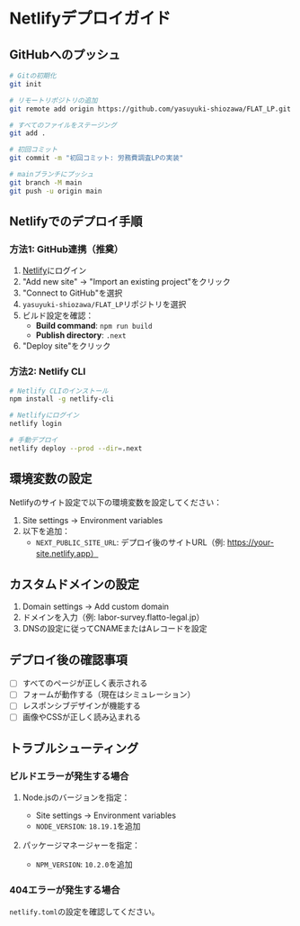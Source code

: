 # Netlifyデプロイガイド

## GitHubへのプッシュ

```bash
# Gitの初期化
git init

# リモートリポジトリの追加
git remote add origin https://github.com/yasuyuki-shiozawa/FLAT_LP.git

# すべてのファイルをステージング
git add .

# 初回コミット
git commit -m "初回コミット: 労務費調査LPの実装"

# mainブランチにプッシュ
git branch -M main
git push -u origin main
```

## Netlifyでのデプロイ手順

### 方法1: GitHub連携（推奠）

1. [Netlify](https://app.netlify.com/)にログイン
2. "Add new site" → "Import an existing project"をクリック
3. "Connect to GitHub"を選択
4. `yasuyuki-shiozawa/FLAT_LP`リポジトリを選択
5. ビルド設定を確認：
   - **Build command**: `npm run build`
   - **Publish directory**: `.next`
6. "Deploy site"をクリック

### 方法2: Netlify CLI

```bash
# Netlify CLIのインストール
npm install -g netlify-cli

# Netlifyにログイン
netlify login

# 手動デプロイ
netlify deploy --prod --dir=.next
```

## 環境変数の設定

Netlifyのサイト設定で以下の環境変数を設定してください：

1. Site settings → Environment variables
2. 以下を追加：
   - `NEXT_PUBLIC_SITE_URL`: デプロイ後のサイトURL（例: https://your-site.netlify.app）

## カスタムドメインの設定

1. Domain settings → Add custom domain
2. ドメインを入力（例: labor-survey.flatto-legal.jp）
3. DNSの設定に従ってCNAMEまたはAレコードを設定

## デプロイ後の確認事項

- [ ] すべてのページが正しく表示される
- [ ] フォームが動作する（現在はシミュレーション）
- [ ] レスポンシブデザインが機能する
- [ ] 画像やCSSが正しく読み込まれる

## トラブルシューティング

### ビルドエラーが発生する場合

1. Node.jsのバージョンを指定：
   - Site settings → Environment variables
   - `NODE_VERSION`: `18.19.1`を追加

2. パッケージマネージャーを指定：
   - `NPM_VERSION`: `10.2.0`を追加

### 404エラーが発生する場合

`netlify.toml`の設定を確認してください。